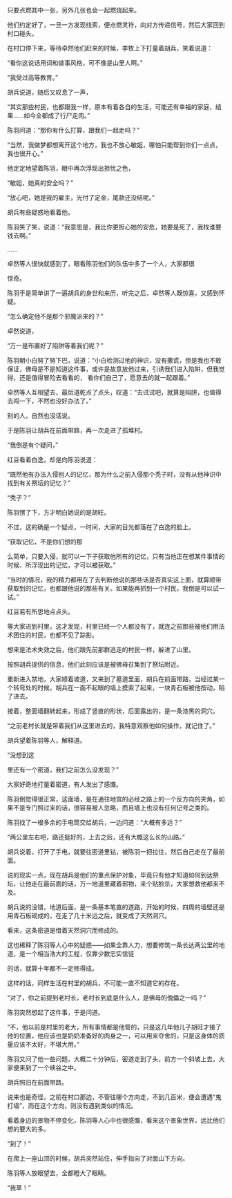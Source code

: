 只要点燃其中一张，另外几张也会一起燃烧起来。

他们约定好了，一旦一方发现线索，便点燃灵符，向对方传递信号，然后大家回到村口碰头。

在村口停下来，等待卓然他们赶来的时候，李牧上下打量着胡兵，笑着说道：

“看你这说话用词和做事风格，可不像是山里人啊。”

“我受过高等教育。”

胡兵说道，随后又叹息了一声，

“其实那些村民，也都跟我一样，原本有着各自的生活，可能还有幸福的家庭，结果……如今全都成了行尸走肉。”

陈羽问道：“那你有什么打算，跟我们一起走吗？”

“当然，我做梦都想离开这个地方，我也不放心敏姐，哪怕只能帮到你们一点点，我也很开心。”

他定定地望着陈羽，眼中再次浮现出担忧之色，

“敏姐，她真的安全吗？”

“放心吧，她是我的雇主，光付了定金，尾款还没结呢。”

胡兵有些疑惑地看着他。

陈羽笑了笑，说道：“我意思是，我比你更担心她的安危，她要是死了，我找谁要钱去啊。”

……

卓然等人很快就感到了，眼看陈羽他们的队伍中多了一个人，大家都很

惊奇。

陈羽于是简单讲了一遍胡兵的身世和来历，听完之后，卓然等人既惊喜，又感到怀疑。

“怎么确定他不是那个邪魔派来的？”

卓然说道，

“万一是布置好了陷阱等着我们呢？”

陈羽朝小白努了努下巴，说道：“小白检测过他的神识，没有撒谎，但是我也不敢保证，佛母是不是知道这件事，或许是故意放他过来，引诱我们进入陷阱，但我觉得，还是值得冒险去看看的， 看你们自己了，愿意去的就一起跟着。”

卓然等人互相望去，最后道乾点了点头，叹道：“去试试吧，就算是陷阱，也值得去闯一下，不然也没好办法了。”

别的人，自然也没话说。

于是陈羽让胡兵在前面带路，再一次走进了孤堆村。

“我倒是有个疑问，”

红豆看着白逸，却是向陈羽说道：

“既然他有办法入侵别人的记忆，那为什么之前入侵那个秃子时，没有从他神识中找到有关祭坛的记忆？”

“秃子？”

陈羽愣了下，方才明白她说的是胡旺。

不过，这的确是一个疑点，一时间，大家的目光都落在了白逸的脸上。

“获取记忆，不是你们想的那

么简单，只要入侵，就可以一下子获取他所有的记忆，只有当他正在想某件事情的时候、所浮现出的记忆，才可以被获取。”

“当时的情况，我的精力都用在了去判断他说的那些话是否真实这上面，就算顺带获取到的记忆，也都跟他说的那些有关。如果能再抓到一个村民，我倒是可以试一试。”

红豆若有所思地点点头。

等大家进到村里，这才发现，村里已经一个人都没有了，就连之前那些被他们用法术困住的村民，也都不见了踪影。

想来是法术失效之后，他们跟先前那群逃走的村民一样，躲进了山里。

按照胡兵提供的信息，他们此刻应该是被佛母召集到了祭坛附近。

重新进入禁地，大家顺着坡道，又来到了墓道里面，胡兵在前面带路，当经过某一个转弯处的时候，胡兵在一面不起眼的墙上摸索了起来，一块青石板被他按动，陷了进去。

接着，整面墙翻转起来，形成了竖直的形状，后面露出的，是一条漆黑的洞穴。

“之前老村长就是带着我们从这里进去的，我特意观察他如何操作，就记住了。”

胡兵望着陈羽等人，解释道。

“没想到这

里还有一个密道，我们之前怎么没发现？”

大家好奇地打量着密道，有人发出了感慨。

陈羽倒觉得很正常，这面墙，是在通往地宫的必经之路上的一个反方向的夹角，如果不是专门照过来的话，很容易被人忽略，而且墙上也没有任何记号之类的。

陈羽找了一根多余的手电筒交给胡兵，一边问道：“大概有多远？”

“两公里左右吧，路还挺好的，上去之后，还有大概这么长的山路。”

胡兵说着，打开了手电，就要往密道里钻，被陈羽一把拉住，然后自己走在了最前面。

说的现实一点，现在胡兵是他们的重点保护对象，毕竟只有他才知道如何到达祭坛，让他走在最前面的话，万一地道里藏着邪物，来个贴脸杀，大家想救他都来不及。

胡兵说的没错，地道后面，是一条基本笔直的道路，开始的时候，四周的墙壁还是用青石板砌成的，在走了几十米远之后，就变成了天然洞穴。

看来，这条密道是借着天然洞穴而修成的。

这也稀释了陈羽等人心中的疑惑——如果全靠人力，想要修筑一条长达两公里的地道，是一个相当浩大的工程，仅靠少数忠实信徒

的话，就算十年都不一定修得成。

这样的话，同样生活在村里的胡兵，不可能一直不知道它的存在。

“对了，你之前提到老村长，老村长到底是什么人，是佛母的傀儡之一吗？”

陈羽突然想起了这件事，于是问道。

“不，他以前是村里的老大，所有事情都是他管的，只是这几年他儿子胡旺才接了他的位置，他应该也是奶奶准备好的肉身之一，可以用来夺舍的，只是这身体的质量应该不太好，不堪大用。”

陈羽又问了他一些问题，大概二十分钟后，密道走到了头，前方一个斜坡上去，大家便来到了一个峡谷之中。

胡兵照旧在前面带路。

说来也是奇怪，之前在村口那边，不管往哪个方向走，不到几百米，便会遭遇“鬼打墙”，而在这个方向，则没有遇到类似的情况。

看着身边的景物不停变化，陈羽等人心中也很感慨，看来这个景象世界，远比他们想的要大的多。

“到了！”

在爬上一座山顶的时候，胡兵突然站住，伸手指向了对面山下方向。

陈羽等人放眼望去，全都瞪大了眼睛。

“我草！”

